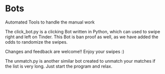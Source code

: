 # Bots
Automated Tools to handle the manual work

The click_bot.py is a clicking Bot written in Python, which can used to swipe right and left on Tinder. This Bot is ban proof as well, as we have added the odds to randomize the swipes.

Changes and feedback are welcome!!
Enjoy your swipes :)

The unmatch.py is another similar bot created to unmatch your matches if the list is very long. Just start the program and relax.
